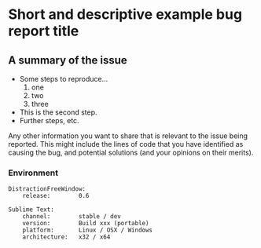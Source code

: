 # Short and descriptive example bug report title

## A summary of the issue

* Some steps to reproduce...
  1. one
  2. two
  3. three
* This is the second step.
* Further steps, etc.

Any other information you want to share that is relevant to the issue being reported. This might include the lines of code that you have identified as causing the bug, and potential solutions (and your opinions on their merits).

### Environment

```text
DistractionFreeWindow:
    release:        0.6

Sublime Text:
    channel:        stable / dev
    version:        Build xxx (portable)
    platform:       Linux / OSX / Windows
    architecture:   x32 / x64
```
